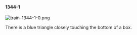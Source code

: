 #### 1344-1
![train-1344-1-0.png](https://github.com/lil-lab/nlvr/raw/master/nlvr/train/images/63/train-1344-1-0.png "train-1344-1-0.png")

There is a blue triangle closely touching the bottom of a box.